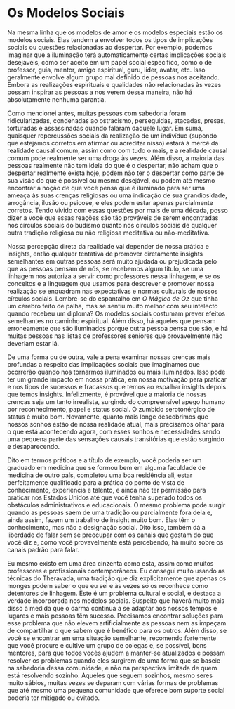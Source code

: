 # Os Modelos Sociais

Na mesma linha que os modelos de amor e os modelos especiais estão os modelos sociais. Elas tendem a envolver todos os tipos de implicações sociais ou questões relacionadas ao despertar. Por exemplo, podemos imaginar que a iluminação terá automaticamente certas implicações sociais desejáveis, como ser aceito em um papel social específico, como o de professor, guia, mentor, amigo espiritual, guru, líder, avatar, etc. Isso geralmente envolve algum grupo mal definido de pessoas nos aceitando. Embora as realizações espirituais e qualidades não relacionadas às vezes possam inspirar as pessoas a nos verem dessa maneira, não há absolutamente nenhuma garantia.

Como mencionei antes, muitas pessoas com sabedoria foram ridicularizadas, condenadas ao ostracismo, perseguidas, atacadas, presas, torturadas e assassinadas quando falaram daquele lugar. Em suma, quaisquer repercussões sociais da realização de um indivíduo (supondo que estejamos corretos em afirmar ou acreditar nisso) estará à mercê da realidade causal comum, assim como com tudo o mais, e a realidade causal comum pode realmente ser uma droga às vezes. Além disso, a maioria das pessoas realmente não tem ideia do que é o despertar, não acham que o despertar realmente exista hoje, podem não ter o despertar como parte de sua visão do que é possível ou mesmo desejável, ou podem até mesmo encontrar a noção de que você pensa que é iluminado para ser uma ameaça às suas crenças religiosas ou uma indicação de sua grandiosidade, arrogância, ilusão ou psicose, e eles podem estar apenas parcialmente corretos. Tendo vivido com essas questões por mais de uma década, posso dizer a você que essas reações são tão prováveis de serem encontradas nos círculos sociais do budismo quanto nos círculos sociais de qualquer outra tradição religiosa ou não religiosa meditativa ou não-meditativa.

Nossa percepção direta da realidade vai depender de nossa prática e insights, então qualquer tentativa de promover diretamente insights semelhantes em outras pessoas será muito ajudada ou prejudicada pelo que as pessoas pensam de nós, se recebemos algum título, se uma linhagem nos autoriza a servir como professores nessa linhagem, e se os conceitos e a linguagem que usamos para descrever e promover nossa realização se enquadram nas expectativas e normas culturais de nossos círculos sociais. Lembre-se do espantalho em _O Mágico de Oz_ que tinha um cérebro feito de palha, mas se sentiu muito melhor com seu intelecto quando recebeu um diploma? Os modelos sociais costumam prever efeitos semelhantes no caminho espiritual. Além disso, há aqueles que pensam erroneamente que são iluminados porque outra pessoa pensa que são, e há muitas pessoas nas listas de professores seniores que provavelmente não deveriam estar lá.

De uma forma ou de outra, vale a pena examinar nossas crenças mais profundas a respeito das implicações sociais que imaginamos que ocorrerão quando nos tornarmos iluminados ou mais iluminados. Isso pode ter um grande impacto em nossa prática, em nossa motivação para praticar e nos tipos de sucessos e fracassos que temos ao espalhar insights depois que temos insights. Infelizmente, é provável que a maioria de nossas crenças seja um tanto irrealista, surgindo do compreensível apego humano por reconhecimento, papel e status social. O zumbido serotonérgico de status é muito bom. Novamente, quanto mais longe descobrimos que nossos sonhos estão de nossa realidade atual, mais precisamos olhar para o que está acontecendo agora, com esses sonhos e necessidades sendo uma pequena parte das sensações causais transitórias que estão surgindo e desaparecendo.

Dito em termos práticos e a título de exemplo, você poderia ser um graduado em medicina que se formou bem em alguma faculdade de medicina de outro país, completou uma boa residência ali, estar perfeitamente qualificado para a prática do ponto de vista de conhecimento, experiência e talento, e ainda não ter permissão para praticar nos Estados Unidos até que você tenha superado todos os obstáculos administrativos e educacionais. O mesmo problema pode surgir quando as pessoas saem de uma tradição ou parcialmente fora dela e, ainda assim, fazem um trabalho de insight muito bom. Elas têm o conhecimento, mas não a designação social. Dito isso, também dá a liberdade de falar sem se preocupar com os canais que gostam do que você diz e, como você provavelmente está percebendo, há muito sobre os canais padrão para falar.

Eu mesmo existo em uma área cinzenta como esta, assim como muitos professores e profissionais contemporâneos. Eu consegui muito usando as técnicas do Theravada, uma tradição que diz explicitamente que apenas os monges podem saber o que eu sei e às vezes só os reconhece como detentores de linhagem. Este é um problema cultural e social, e destaca a verdade incorporada nos modelos sociais. Suspeito que haverá muito mais disso à medida que o darma continua a se adaptar aos nossos tempos e lugares e mais pessoas têm sucesso. Precisamos encontrar soluções para esse problema que não elevem artificialmente as pessoas nem as impeçam de compartilhar o que sabem que é benéfico para os outros. Além disso, se você se encontrar em uma situação semelhante, recomendo fortemente que você procure e cultive um grupo de colegas e, se possível, bons mentores, para que todos vocês ajudem a manter-se atualizados e possam resolver os problemas quando eles surgirem de uma forma que se baseie na sabedoria dessa comunidade, e não na perspectiva limitada de quem está resolvendo sozinho. Aqueles que seguem sozinhos, mesmo seres muito sábios, muitas vezes se deparam com várias formas de problemas que até mesmo uma pequena comunidade que oferece bom suporte social poderia ter mitigado ou evitado.
